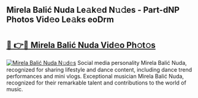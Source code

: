 ## Mirela Balić Nuda Le𝚊k𝚎d N𝚞𝚍es - Part-dNP Photos Vid𝚎o Le𝚊ks eoDrm

# <h2><a href="http://fbc0eq.evod.top/?m=Mirela+Bali%c4%87+Nuda">🔗 👉🔴 Mirela Balić Nuda Vid𝚎o Ph𝚘t𝚘s</a></h2>

[![Mirela Balić Nuda N𝚞d𝚎s](https://i.imgur.com/8V9OHl7.gif)](http://fbc0eq.evod.top/?m=Mirela+Bali%c4%87+Nuda)
Social media personality Mirela Balić Nuda, recognized for sharing lifestyle and dance content, including dance trend performances and mini vlogs. Exceptional musician Mirela Balić Nuda, recognized for their remarkable talent and contributions to the world of music. 

